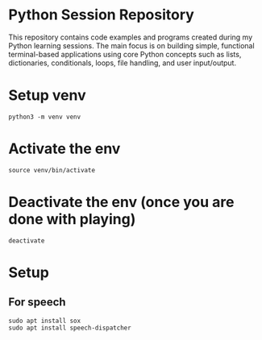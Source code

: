 # Python Session Repository

This repository contains code examples and programs created during my Python learning sessions. The main focus is on building simple, functional terminal-based applications using core Python concepts such as lists, dictionaries, conditionals, loops, file handling, and user input/output.


# Setup venv
```
python3 -m venv venv

```

# Activate the env
```
source venv/bin/activate

```

# Deactivate the env (once you are done with playing)
```
deactivate
```

# Setup

## For speech

```
sudo apt install sox
sudo apt install speech-dispatcher
```
